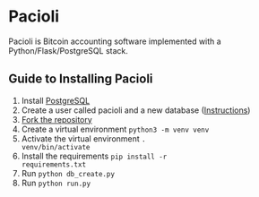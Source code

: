 Pacioli
=======

Pacioli is Bitcoin accounting software implemented with a Python/Flask/PostgreSQL stack.


## Guide to Installing Pacioli

1. Install [PostgreSQL](http://www.postgresql.org/)
2. Create a user called pacioli and a new database ([Instructions](http://killtheyak.com/use-postgresql-with-django-flask/))
3. [Fork the repository](https://help.github.com/articles/fork-a-repo/)
4. Create a virtual environment <code>python3 -m venv venv</code>
5. Activate the virtual environment <code>. venv/bin/activate</code>
5. Install the requirements <code>pip install -r requirements.txt</code>
6. Run <code>python db_create.py</code>
7. Run <code>python run.py</code>
